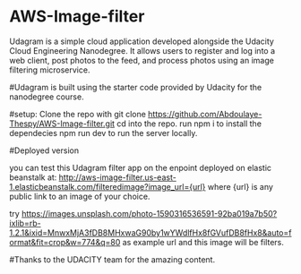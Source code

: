 # AWS-Image-filter
Udagram is a simple cloud application developed alongside the Udacity Cloud Engineering Nanodegree. It allows users to register and log into a web client, post photos to the feed, and process photos using an image filtering microservice.


#Udagram is built using the starter code provided by Udacity for the nanodegree course.

#setup:
Clone the repo with git clone https://github.com/Abdoulaye-Thespy/AWS-Image-filter.git
cd into the repo. 
run npm i to install the dependecies
npm run dev to run the server locally. 

#Deployed version

you can test this Udagram filter app on the enpoint deployed on elastic beanstalk at: http://aws-image-filter.us-east-1.elasticbeanstalk.com/filteredimage?image_url={url} where {url} is any public link to an image of your choice.

try https://images.unsplash.com/photo-1590316536591-92ba019a7b50?ixlib=rb-1.2.1&ixid=MnwxMjA3fDB8MHxwaG90by1wYWdlfHx8fGVufDB8fHx8&auto=format&fit=crop&w=774&q=80 
as example url and this image will be filters.

#Thanks to the UDACITY team for the amazing content.
